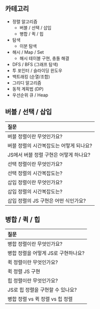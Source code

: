 ## 카테고리

- 정렬 알고리즘
  - 버블 / 선택 / 삽입
  - 병합 / 퀵 / 힙
- 탐색
  - 이분 탐색
- 해시 / Map / Set
  - 해시 테이블 구현, 충돌 해결
- DFS / BFS (그래프 탐색)
- 투 포인터 / 슬라이딩 윈도우
- 백트래킹 (순열/조합)
- 그리디 알고리즘
- 동적 계획법 (DP)
- 우선순위 큐 / Heap

## 버블 / 선택 / 삽입

| 질문                                    |
| :-------------------------------------- |
| 버블 정렬이란 무엇인가요?               |
| 버블 정렬의 시간복잡도는 어떻게 되나요? |
| JS에서 버블 정렬 구현은 어떻게 하나요?  |
| 선택 정렬이란 무엇인가요?               |
| 선택 정렬의 시간복잡도는?               |
| 삽입 정렬이란 무엇인가요?               |
| 삽입 정렬의 시간복잡도는?               |
| 삽입 정렬의 JS 구현은 어떤 식인가요?    |

## 병합 / 퀵 / 힙

| 질문                                |
| :---------------------------------- |
| 병합 정렬이란 무엇인가요?           |
| 병합 정렬을 어떻게 JS로 구현하나요? |
| 퀵 정렬이란 무엇인가요?             |
| 퀵 정렬 JS 구현                     |
| 힙 정렬이란 무엇인가요?             |
| JS로 힙 정렬을 구현할 수 있나요?    |
| 병합 정렬 vs 퀵 정렬 vs 힙 정렬     |
